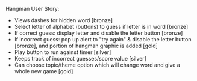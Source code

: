 Hangman User Story:
- Views dashes for hidden word [bronze]
- Select letter of alphabet (buttons) to guess if letter is in word [bronze]
- If correct guess: display letter and disable the letter button [bronze]
- If incorrect guess: pop up alert to "try again" & disable the letter button [bronze], and portion of hangman graphic is added [gold]
- Play button to run against timer [silver]
- Keeps track of incorrect guesses/score value [silver]
- Can choose topic/theme option which will change word and give a whole new game [gold]
